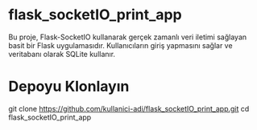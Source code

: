 # flask_socketIO_print_app
Bu proje, Flask-SocketIO kullanarak gerçek zamanlı veri iletimi sağlayan basit bir Flask uygulamasıdır. Kullanıcıların giriş yapmasını sağlar ve veritabanı olarak SQLite kullanır.

# Depoyu Klonlayın
git clone https://github.com/kullanici-adi/flask_socketIO_print_app.git
cd flask_socketIO_print_app
